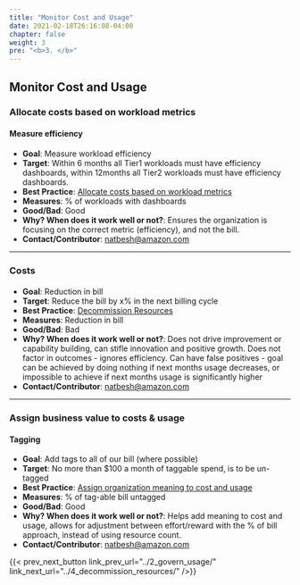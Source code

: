 ```yaml
---
title: "Monitor Cost and Usage"
date: 2021-02-18T26:16:08-04:00
chapter: false
weight: 3
pre: "<b>3. </b>"
---
```



## Monitor Cost and Usage

### Allocate costs based on workload metrics
#### Measure efficiency
 - **Goal**: Measure workload efficiency
 - **Target**: Within 6 months all Tier1 workloads must have efficiency dashboards, within 12months all Tier2 workloads must have efficiency dashboards.
 - **Best Practice**: [Allocate costs based on workload metrics](https://docs.aws.amazon.com/wellarchitected/latest/cost-optimization-pillar/monitor-cost-and-usage.html)
  - **Measures**: % of workloads with dashboards
 - **Good/Bad**: Good
 - **Why? When does it work well or not?**: Ensures the organization is focusing on the correct metric (efficiency), and not the bill.
 - **Contact/Contributor**: natbesh@amazon.com

---

### Costs
####
 - **Goal**: Reduction in bill
 - **Target**: Reduce the bill by x% in the next billing cycle
 - **Best Practice**: [Decommission Resources](https://docs.aws.amazon.com/wellarchitected/latest/cost-optimization-pillar/decommission-resources.html)
  - **Measures**: Reduction in bill
 - **Good/Bad**: Bad
 - **Why? When does it work well or not?**: Does not drive improvement or capability building, can stifle innovation and positive growth. Does not factor in outcomes - ignores efficiency. Can have false positives - goal can be achieved by doing nothing if next months usage decreases, or impossible to achieve if next months usage is significantly higher
 - **Contact/Contributor**: natbesh@amazon.com

---

### Assign business value to costs & usage
#### Tagging
 - **Goal**: Add tags to all of our bill (where possible)
 - **Target**: No more than $100 a month of taggable spend, is to be un-tagged
 - **Best Practice**: [Assign organization meaning to cost and usage](https://docs.aws.amazon.com/wellarchitected/latest/cost-optimization-pillar/monitor-cost-and-usage.html)
  - **Measures**: % of tag-able bill untagged
 - **Good/Bad**: Good
 - **Why? When does it work well or not?**: Helps add meaning to cost and usage, allows for adjustment between effort/reward with the % of bill approach, instead of using resource count.
 - **Contact/Contributor**: natbesh@amazon.com



{{< prev_next_button link_prev_url="../2_govern_usage/" link_next_url="../4_decommission_resources/" />}}


